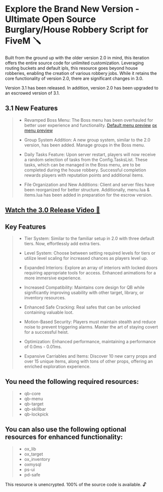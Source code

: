 # Explore the Brand New Version - Ultimate Open Source Burglary/House Robbery Script for FiveM 🪛

Built from the ground up with the older version 2.0 in mind, this iteration offers the entire source code for unlimited customization. Leveraging routing buckets and default ipls, this resource goes beyond house robberies, enabling the creation of various robbery jobs. While it retains the core functionality of version 2.0, there are significant changes in 3.0.

Version 3.1 has been released. In addition, version 2.0 has been upgraded to an escrowed version of 3.1.

## 3.1 New Features
> * Revamped Boss Menu: The Boss menu has been overhauled for better user experience and functionality. [Default menu preview](https://gyazo.com/29194f2827ce011e1c2f3ddb3a4a5bd9) [ox menu preview](https://gyazo.com/b7a208937f33f8615bf493f9bcb95da6)
>
> * Group System Addition: A new group system, similar to the 2.0 version, has been added. Manage groups in the Boss menu.
>
> * Daily Tasks Feature: Upon server restart, players will now receive a random selection of tasks from the Config.TasksList. These tasks, which can be managed in the Boss menu, are to be completed during the house robbery. Successful completion rewards players with reputation points and additional items.
>
> * File Organization and New Additions: Client and server files have been reorganized for better structure. Additionally, menu.lua & items.lua has been added in preparation for the escrow version.

## [Watch the 3.0 Release Video 🎥](https://www.youtube.com/watch?v=tKXt39EOU7E)

## Key Features
> * Tier System: Similar to the familiar setup in 2.0 with three default tiers. Now, effortlessly add extra tiers.
>
> * Level System: Choose between setting required levels for tiers or utilize level scaling for increased chances as players level up.
>
> * Expanded Interiors: Explore an array of interiors with locked doors requiring appropriate tools for access. Enhanced animations for a more immersive experience.
>
> * Increased Compatibility: Maintains core design for QB while significantly improving usability with other target, library, or inventory resources.
>
> * Enhanced Safe Cracking: Real safes that can be unlocked containing valuable loot.
>
> * Motion-Based Security: Players must maintain stealth and reduce noise to prevent triggering alarms. Master the art of staying covert for a successful heist.
>
> * Optimization: Enhanced performance, maintaining a performance of 0.0ms - 0.01ms.
>
> * Expansive Carriables and Items: Discover 10 new carry props and over 15 unique items, along with tons of other props, offering an enriched exploration experience.

## You need the following required resources:
> * qb-core
> * qb-menu
> * qb-target
> * qb-skillbar
> * qb-lockpick
> 

## You can also use the following optional resources for enhanced functionality:
> * ox_lib
> * ox_target
> * ox_inventory
> * oxmysql
> * ps-ui
> * pd-safe
>    

This resource is unencrypted. 100% of the source code is available. 🔓
